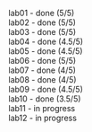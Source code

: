 lab01 - done (5/5)\
lab02 - done (5/5)\
lab03 - done (5/5)\
lab04 - done (4.5/5)\
lab05 - done (4.5/5)\
lab06 - done (5/5)\
lab07 - done (4/5)\
lab08 - done (4/5)\
lab09 - done (4.5/5)\
lab10 - done (3.5/5)\
lab11 - in progress\
lab12 - in progress
